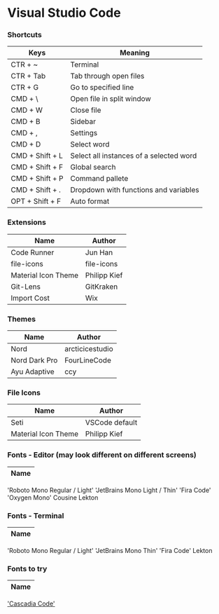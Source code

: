 
# Visual Studio Code

### Shortcuts
Keys | Meaning
---------- | ----------
CTR + ~ | Terminal
CTR + Tab | Tab through open files
CTR + G | Go to specified line
CMD + \ | Open file in split window
CMD + W | Close file
CMD + B | Sidebar
CMD + , | Settings
CMD + D | Select word
CMD + Shift + L | Select all instances of a selected word
CMD + Shift + F | Global search
CMD + Shift + P | Command pallete
CMD + Shift + . | Dropdown with functions and variables
OPT + Shift + F | Auto format

### Extensions
Name  |  Author
----- | -------
Code Runner | Jun Han
file-icons | file-icons
Material Icon Theme | Philipp Kief
Git-Lens | GitKraken
Import Cost | Wix

### Themes
Name  |  Author
----- | -------
Nord | arcticicestudio
Nord Dark Pro | FourLineCode
Ayu Adaptive | ccy

### File Icons
Name  |  Author
----- | -------
Seti | VSCode default
Material Icon Theme | Philipp Kief

### Fonts - Editor (may look different on different screens)
Name  |
----- |
'Roboto Mono Regular / Light'
'JetBrains Mono Light / Thin'
'Fira Code'
'Oxygen Mono'
Cousine
Lekton

### Fonts - Terminal
Name  |
----- |
'Roboto Mono Regular / Light'
'JetBrains Mono Thin'
'Fira Code'
Lekton

### Fonts to try
Name  |
----- |
['Cascadia Code'](https://github.com/microsoft/cascadia-code)

